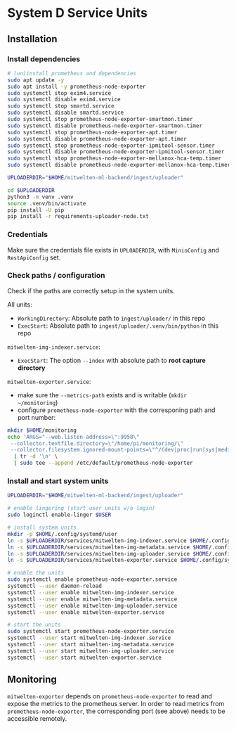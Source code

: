# System D Service Units

## Installation

### Install dependencies

```bash
# (un)install prometheus and dependencies
sudo apt update -y
sudo apt install -y prometheus-node-exporter
sudo systemctl stop exim4.service
sudo systemctl disable exim4.service
sudo systemctl stop smartd.service
sudo systemctl disable smartd.service
sudo systemctl stop prometheus-node-exporter-smartmon.timer
sudo systemctl disable prometheus-node-exporter-smartmon.timer
sudo systemctl stop prometheus-node-exporter-apt.timer
sudo systemctl disable prometheus-node-exporter-apt.timer
sudo systemctl stop prometheus-node-exporter-ipmitool-sensor.timer
sudo systemctl disable prometheus-node-exporter-ipmitool-sensor.timer
sudo systemctl stop prometheus-node-exporter-mellanox-hca-temp.timer
sudo systemctl disable prometheus-node-exporter-mellanox-hca-temp.timer

UPLOADERDIR="$HOME/mitwelten-ml-backend/ingest/uploader"

cd $UPLOADERDIR
python3 -m venv .venv
source .venv/bin/activate
pip install -U pip
pip install -r requirements-uploader-node.txt
```

### Credentials

Make sure the credentials file exists in `UPLOADERDIR`,
with `MinioConfig` and `RestApiConfig` set.

### Check paths / configuration

Check if the paths are correctly setup in the system units.

All units:

- `WorkingDirectory`: Absolute path to `ingest/uploader/` in this repo
- `ExecStart`: Absolute path to `ingest/uploader/.venv/bin/python` in this repo

`mitwelten-img-indexer.service`:

- `ExecStart`: The option `--index` with absolute path to __root capture directory__

`mitwelten-exporter.service`:

- make sure the `--metrics-path` exists and is writable (`mkdir ~/monitoring`)
- configure `prometheus-node-exporter` with the corresponing path and port number:

```bash
mkdir $HOME/monitoring
echo 'ARGS="--web.listen-address=\":9958\"
 --collector.textfile.directory=\"/home/pi/monitoring/\"
 --collector.filesystem.ignored-mount-points=\"^/(dev|proc|run|sys|media|var/lib/docker)($|/)\""' \
  | tr -d '\n' \
  | sudo tee --append /etc/default/prometheus-node-exporter
```

### Install and start system units

```bash
UPLOADERDIR="$HOME/mitwelten-ml-backend/ingest/uploader"

# enable lingering (start user units w/o login)
sudo loginctl enable-linger $USER

# install system units
mkdir -p $HOME/.config/systemd/user
ln -s $UPLOADERDIR/services/mitwelten-img-indexer.service $HOME/.config/systemd/user/
ln -s $UPLOADERDIR/services/mitwelten-img-metadata.service $HOME/.config/systemd/user/
ln -s $UPLOADERDIR/services/mitwelten-img-uploader.service $HOME/.config/systemd/user/
ln -s $UPLOADERDIR/services/mitwelten-exporter.service $HOME/.config/systemd/user/

# enable the units
sudo systemctl enable prometheus-node-exporter.service
systemctl --user daemon-reload
systemctl --user enable mitwelten-img-indexer.service
systemctl --user enable mitwelten-img-metadata.service
systemctl --user enable mitwelten-img-uploader.service
systemctl --user enable mitwelten-exporter.service

# start the units
sudo systemctl start prometheus-node-exporter.service
systemctl --user start mitwelten-img-indexer.service
systemctl --user start mitwelten-img-metadata.service
systemctl --user start mitwelten-img-uploader.service
systemctl --user start mitwelten-exporter.service
```

## Monitoring

`mitwelten-exporter` depends on `prometheus-node-exporter` to read and expose the metrics to the prometheus server.
In order to read metrics from `prometheus-node-exporter`, the corresponding port (see above) needs to be accessible remotely.
